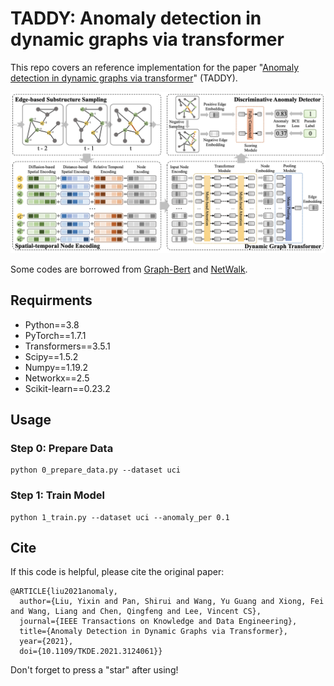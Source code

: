 # TADDY: Anomaly detection in dynamic graphs via transformer
This repo covers an reference implementation for the paper "[Anomaly detection in dynamic graphs via transformer](https://arxiv.org/pdf/2106.09876.pdf)" (TADDY).

![framework](framework.png)

Some codes are borrowed from [Graph-Bert](https://github.com/jwzhanggy/Graph-Bert) and [NetWalk](https://github.com/chengw07/NetWalk).

## Requirments
* Python==3.8
* PyTorch==1.7.1
* Transformers==3.5.1
* Scipy==1.5.2
* Numpy==1.19.2
* Networkx==2.5
* Scikit-learn==0.23.2

## Usage
### Step 0: Prepare Data
```
python 0_prepare_data.py --dataset uci
```

### Step 1: Train Model
```
python 1_train.py --dataset uci --anomaly_per 0.1
```

## Cite
If this code is helpful, please cite the original paper:
```
@ARTICLE{liu2021anomaly,
  author={Liu, Yixin and Pan, Shirui and Wang, Yu Guang and Xiong, Fei and Wang, Liang and Chen, Qingfeng and Lee, Vincent CS},
  journal={IEEE Transactions on Knowledge and Data Engineering}, 
  title={Anomaly Detection in Dynamic Graphs via Transformer}, 
  year={2021},
  doi={10.1109/TKDE.2021.3124061}}

```

Don't forget to press a "star" after using!
